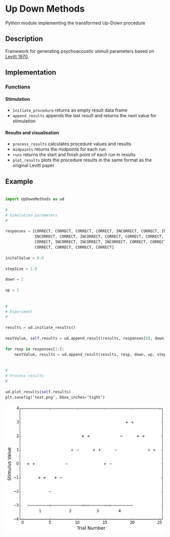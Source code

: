 # Up Down Methods
Python module implementing the transformed Up-Down procedure


## Description
Framework for generating psychoacoustic stimuli parameters based on [Levitt 1970](http://www.ncbi.nlm.nih.gov/pubmed/5541744).


## Implementation

### Functions

#### Stimulation

* `initiate_procedure` returns an empty result data frame
* `append_results` appends the last result and returns the next value for stimulation


#### Results and visualisation

* `process_results` calculates procedure values and results
* `midpoints` returns the midpoints for each run
* `runs` returns the start and finish point of each run in results
* `plot_results` plots the procedure results in the same format as the original Levitt paper



## Example

```python

import UpDownMethods as ud

#
# Simulation parameters
#

responses = [CORRECT, CORRECT, CORRECT, CORRECT, INCORRECT, CORRECT, INCORRECT,
             INCORRECT, CORRECT, INCORRECT, CORRECT, CORRECT, CORRECT, CORRECT,
             CORRECT, INCORRECT, INCORRECT, INCORRECT, CORRECT, CORRECT,
             CORRECT, CORRECT, CORRECT, CORRECT]

initalValue = 0.0

stepSize = 1.0

down = 2

up = 1


#
# Experiment
#

results = ud.initiate_results()

nextValue, self.results = ud.append_result(results, responses[0], down, up, stepSize, initalValue)
                                   
for resp in responses[1:]:
    nextValue, results = ud.append_result(results, resp, down, up, stepSize, nextValue)
 

#
# Process results
#
    
ud.plot_results(self.results)
plt.savefig(‘test.png’, bbox_inches=‘tight’)

```

![Levitt Example](doc/images/Levitt-Fig4.png)

